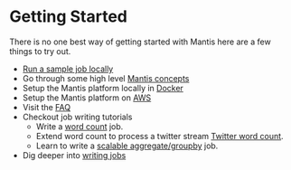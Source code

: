 # Getting Started

There is no one best way of getting started with Mantis here are a few things to try out.

- [Run a sample job locally](local.md)
- Go through some high level [Mantis concepts](../concepts.md)
- Setup the Mantis platform locally in [Docker](docker.md)
- Setup the Mantis platform on [AWS](cloud.md)
- Visit the [FAQ](../faq.md)
- Checkout job writing tutorials
    - Write a [word count](../writingjobs/wordcount.md) job.
    - Extend word count to process a twitter stream [Twitter word count](../writingjobs/twitter.md).
    - Learn to write a [scalable aggregate/groupby](../writingjobs/groupby.md) job.
- Dig deeper into [writing jobs](../writingjobs/index.md)

 
